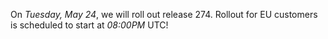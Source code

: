 On *Tuesday, May 24*, we will roll out release 274.
Rollout for EU customers is scheduled to start at *08:00PM* UTC!
